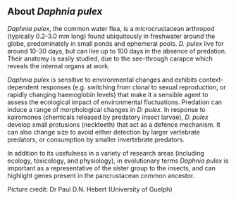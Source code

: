 About *Daphnia pulex*
---------------------

*Daphnia pulex*, the common water flea, is a microcrustacean arthropod
(typically 0.2-3.0 mm long) found ubiquitously in freshwater around the
globe, predominately in small ponds and ephemeral pools. *D. pulex* live
for around 10-30 days, but can live up to 100 days in the absence of
predation. Their anatomy is easily studied, due to the see-through
carapce which reveals the internal organs at work.

*Daphnia pulex* is sensitive to environmental changes and exhibits
context-dependent responses (e.g. switching from clonal to sexual
reproduction, or rapidly changing haemoglobin levels) that make it a
sensible agent to assess the ecological impact of environmental
fluctuations. Predation can induce a range of morphological changes in
*D. pulex.* In response to kairomones (chemicals released by predatory
insect larvae), *D. pulex* develop small protusions (neckteeth) that act
as a defence mechanism. It can also change size to avoid either
detection by larger vertebrate predators, or consumption by smaller
invertebrate predators.

In addition to its usefulness in a variety of research areas (including
ecology, toxicology, and physiology), in evolutionary terms *Daphnia
pulex* is important as a representative of the sister group to the
insects, and can highlight genes present in the pancrustacean common
ancestor.

Picture credit: Dr Paul D.N. Hebert (University of Guelph)
